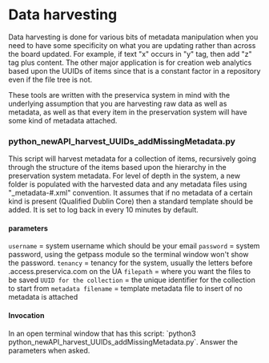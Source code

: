 <h1>Data harvesting</h1>
Data harvesting is done for various bits of metadata manipulation when you need to have some specificity on what you are updating rather than across the board updated. For example, if text "x" occurs in "y" tag, then add "z" tag plus content. The other major application is for creation web analytics based upon the UUIDs of items since that is a constant factor in a repository even if the file tree is not.

These tools are written with the preservica system in mind with the underlying assumption that you are harvesting raw data as well as metadata, as well as that every item in the preservation system will have some kind of metadata attached.
<h3>python_newAPI_harvest_UUIDs_addMissingMetadata.py</h3>
This script will harvest metadata for a collection of items, recursively going through the structure of the items based upon the hierarchy in the preservation system metadata. For level of depth in the system, a new folder is populated with the harvested data and any metadata files using "_metadata-#.xml" convention. It assumes that if no metadata of a certain kind is present (Qualified Dublin Core) then a standard template should be added. It is set to log back in every 10 minutes by default.
<h4>parameters</h4>

`username` = system username which should be your email
`password` = system password, using the getpass module so the terminal window won't show the password.
`tenancy` = tenancy for the system, usually the letters before .access.preservica.com on the UA
`filepath` = where you want the files to be saved
`UUID for the collection` = the unique identifier for the collection to start from
`metadata filename` = template metadata file to insert of no metadata is attached
<h4>Invocation</h4>
In an open terminal window that has this script: `python3 python_newAPI_harvest_UUIDs_addMissingMetadata.py`. Answer the parameters when asked.

